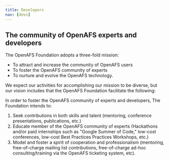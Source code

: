 ```yaml
---
title: Developers
nav: [devs]
---
```


## The community of OpenAFS experts and developers ##

The OpenAFS Foundation adopts a three-fold mission:

- To attract and increase the community of OpenAFS users
- To foster the OpenAFS community of experts
- To nurture and evolve the OpenAFS technology.

We expect our activities for accomplishing our mission to be diverse, but our vision includes that the OpenAFS Foundation facilitate the following:

In order to foster the OpenAFS community of experts and developers, The Foundation intends to:

1) Seek contributions in both skills and talent (mentoring, conference presentations, publications, etc.)
2) Educate member of the OpenAFS community of experts (Hackathons and/or paid internships such as "Google Summer of Code," low-cost conferences, low-cost Best Practices Practices Workshops, etc.)
3) Model and foster a spirit of cooperation and professionalism (mentoring, free-of-charge mailing list contributions, free-of-charge ad-hoc consulting/training via the OpenAFS ticketing system, etc).
